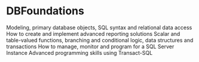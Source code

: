 # DBFoundations
Modeling, primary database objects, SQL syntax and relational data access How to create and implement advanced reporting solutions Scalar and table-valued functions, branching and conditional logic, data structures and transactions How to manage, monitor and program for a SQL Server Instance Advanced programming skills using Transact-SQL
